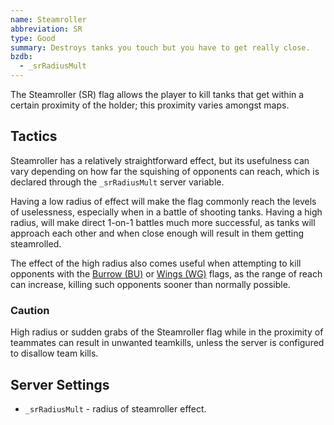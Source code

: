 ```yaml
---
name: Steamroller
abbreviation: SR
type: Good
summary: Destroys tanks you touch but you have to get really close.
bzdb:
  - _srRadiusMult
---
```


The Steamroller (SR) flag allows the player to kill tanks that get within a certain proximity of the holder; this proximity varies amongst maps.

## Tactics

Steamroller has a relatively straightforward effect, but its usefulness can vary depending on how far the squishing of opponents can reach, which is declared through the `_srRadiusMult` server variable.

Having a low radius of effect will make the flag commonly reach the levels of uselessness, especially when in a battle of shooting tanks. Having a high radius, will make direct 1-on-1 battles much more successful, as tanks will approach each other and when close enough will result in them getting steamrolled.

The effect of the high radius also comes useful when attempting to kill opponents with the [Burrow (BU)](../burrow/) or [Wings (WG)](../wings/) flags, as the range of reach can increase, killing such opponents sooner than normally possible.

### Caution

High radius or sudden grabs of the Steamroller flag while in the proximity of teammates can result in unwanted teamkills, unless the server is configured to disallow team kills.

## Server Settings

- `_srRadiusMult` - radius of steamroller effect.
